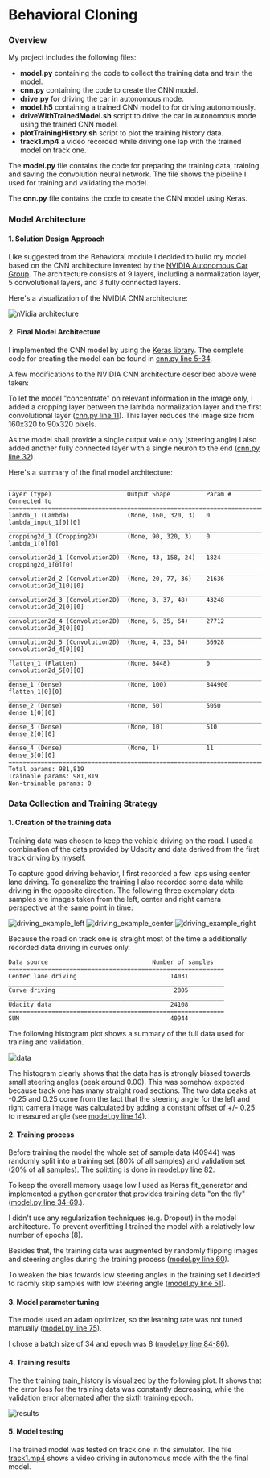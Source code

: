 # **Behavioral Cloning**

### Overview

My project includes the following files:
* **model.py** containing the code to collect the training data and train the model.
* **cnn.py** containing the code to create the CNN model.
* **drive.py** for driving the car in autonomous mode.
* **model.h5** containing a trained CNN model to for driving autonomously.
* **driveWithTrainedModel.sh** script to drive the car in autonomous mode using the trained CNN model.
* **plotTrainingHistory.sh** script to plot the training history data.
* **track1.mp4** a video recorded while driving one lap with the trained model on track one.

The **model.py** file contains the code for preparing the training data, training and saving the convolution neural network. The file shows the pipeline I used for training and validating the model.

The **cnn.py** file contains the code to create the CNN model using Keras.

### Model Architecture

#### 1. Solution Design Approach
Like suggested from the Behavioral module I decided to build my model based on the CNN architecture invented by the [NVIDIA Autonomous Car Group](https://devblogs.nvidia.com/parallelforall/deep-learning-self-driving-cars/). The architecture consists of 9 layers, including a normalization layer, 5 convolutional layers, and 3 fully connected layers.

Here's a visualization of the NVIDIA CNN architecture:

![nVidia architecture](./images/nvidia_cnn-architecture-624x890.png)


#### 2. Final Model Architecture
I implemented the CNN model by using the [Keras library](https://keras.io/). The complete code for creating the model can be found in [cnn.py line 5-34](cnn.py#L5-L34).

A few modifications to the NVIDIA CNN architecture described above were taken:

To let the model "concentrate" on relevant information in the image only, I added a cropping layer between the lambda normalization layer and the first convolutional layer ([cnn.py line 11](cnn.py#L11)). This layer reduces the image size from 160x320 to 90x320 pixels.


As the model shall provide a single output value only (steering angle) I also added another fully connected layer with a single neuron to the end ([cnn.py line 32](cnn.py#L32)).

Here's a summary of the final model architecture:

```
____________________________________________________________________________________________________
Layer (type)                     Output Shape          Param #     Connected to
====================================================================================================
lambda_1 (Lambda)                (None, 160, 320, 3)   0           lambda_input_1[0][0]
____________________________________________________________________________________________________
cropping2d_1 (Cropping2D)        (None, 90, 320, 3)    0           lambda_1[0][0]
____________________________________________________________________________________________________
convolution2d_1 (Convolution2D)  (None, 43, 158, 24)   1824        cropping2d_1[0][0]
____________________________________________________________________________________________________
convolution2d_2 (Convolution2D)  (None, 20, 77, 36)    21636       convolution2d_1[0][0]
____________________________________________________________________________________________________
convolution2d_3 (Convolution2D)  (None, 8, 37, 48)     43248       convolution2d_2[0][0]
____________________________________________________________________________________________________
convolution2d_4 (Convolution2D)  (None, 6, 35, 64)     27712       convolution2d_3[0][0]
____________________________________________________________________________________________________
convolution2d_5 (Convolution2D)  (None, 4, 33, 64)     36928       convolution2d_4[0][0]
____________________________________________________________________________________________________
flatten_1 (Flatten)              (None, 8448)          0           convolution2d_5[0][0]
____________________________________________________________________________________________________
dense_1 (Dense)                  (None, 100)           844900      flatten_1[0][0]
____________________________________________________________________________________________________
dense_2 (Dense)                  (None, 50)            5050        dense_1[0][0]
____________________________________________________________________________________________________
dense_3 (Dense)                  (None, 10)            510         dense_2[0][0]
____________________________________________________________________________________________________
dense_4 (Dense)                  (None, 1)             11          dense_3[0][0]
====================================================================================================
Total params: 981,819
Trainable params: 981,819
Non-trainable params: 0
```

### Data Collection and Training Strategy

#### 1. Creation of the training data
Training data was chosen to keep the vehicle driving on the road. I used a combination of the data provided by Udacity and data derived from the first track driving by myself.

To capture good driving behavior, I first recorded a few laps using center lane driving. To generalize the training I also recorded some data while driving in the opposite direction. The following three exemplary data samples are images taken from the left, center and right camera perspective at the same point in time:

![driving_example_left](./images/data_sample_example_left.jpg)
![driving_example_center](./images/data_sample_example_center.jpg)
![driving_example_right](./images/data_sample_example_right.jpg)

Because the road on track one is straight most of the time a additionally recorded data driving in curves only.

```
Data source                             Number of samples          
============================================================
Center lane driving                          14031          
____________________________________________________________
Curve driving                                 2805          
____________________________________________________________
Udacity data                                 24108          
============================================================
SUM                                          40944       
```

The following histogram plot shows a summary of the full data used for training and validation.

![data](./images/training_samples.png)

The histogram clearly shows that the data has is strongly biased towards small steering angles (peak around 0.00). This was somehow expected because track one has many straight road sections. The two data peaks at -0.25 and 0.25 come from the fact that the steering angle for the left and right camera image was calculated by adding a constant offset of +/- 0.25 to measured angle (see [model.py line 14](model.py#L14-L15)).

#### 2. Training process
Before training the model the whole set of sample data (40944) was randomly split into a training set (80% of all samples) and validation set (20% of all samples). The splitting is done in [model.py line 82](model.py#L82).

To keep the overall memory usage low I used as Keras fit_generator and implemented a python generator that provides training data "on the fly" ([model.py line 34-69](model.py#L34-L69).).

I didn't use any regularization techniques (e.g. Dropout) in the model architecture. To prevent overfitting I trained the model with a relatively low number of epochs (8).

Besides that, the training data was augmented by randomly flipping images and steering angles during the training process ([model.py line 60](model.py#L60)).

To weaken the bias towards low steering angles in the training set I decided to raomly skip samples with low steering angle ([model.py line 51](model.py#L51)).

#### 3. Model parameter tuning
The model used an adam optimizer, so the learning rate was not tuned manually ([model.py line 75](model.py#L75)).

I chose a batch size of 34 and epoch was 8 ([model.py line 84-86](model.py#L84-L86)).

#### 4. Training results
The the training train_history is visualized by the following plot. It shows that the error loss for the training data was constantly decreasing, while the validation error alternated after the sixth training epoch.

![results](./images/train_history.png)


#### 5. Model testing

The trained model was tested on track one in the simulator. The file [track1.mp4](track1.mp4) shows a video driving in autonomous mode with the the final model.
